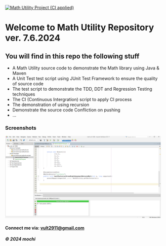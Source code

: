 [![Math Utility Project (CI applied)](https://github.com/mochithesimp/math-util-1808/actions/workflows/ci_script.yml/badge.svg)](https://github.com/mochithesimp/math-util-1808/actions/workflows/ci_script.yml)


# Welcome to Math Utility Repository ver. 7.6.2024

## You will find in this repo the following stuff

* A Math Utility source code to demonstrate the Math library using Java & Maven
* A Unit Test test script using JUnit Test Framework to ensure the quality of source code
* The test script to demonstrate the TDD, DDT and Regression Testing techniques
* The CI (Continuous Intergration) script to apply CI process
* The demonstration of using recursion
* Demonstrate the source code Confliction on pushing
* ...

### Screenshots
![Srouce code and Unit Test](https://github.com/mochithesimp/math-util-1808/blob/main/screenshots/SourceCodeAndUnitTest.png)

#### Connect me via: vult2911@gmail.com

##### &#169; 2024 mochi

